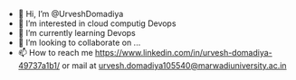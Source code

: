 - 👋 Hi, I’m @UrveshDomadiya
- 👀 I’m interested in cloud computig Devops
- 🌱 I’m currently learning Devops
- 💞️ I’m looking to collaborate on ...
- 📫 How to reach me https://www.linkedin.com/in/urvesh-domadiya-49737a1b1/ or mail at urvesh.domadiya105540@marwadiuniversity.ac.in

<!---
UrveshDomadiya/UrveshDomadiya is a ✨ special ✨ repository because its `README.md` (this file) appears on your GitHub profile.
You can click the Preview link to take a look at your changes.
--->
